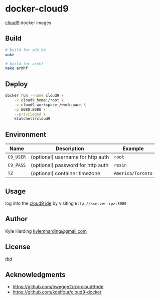 # docker-cloud9

[cloud9](https://c9.io/) docker images

## Build

```bash
# build for x86_64
make

# build for armhf
make armhf
```

## Deploy

```bash
docker run --name cloud9 \
    -v cloud9_home:/root \
    -v cloud9_workspace:/workspace \
    -p 8080:8080 \
    --privileged \
    klutchell/cloud9
```

## Environment

|Name|Description|Example|
|---|---|---|
|`C9_USER`|(optional) username for http auth|`root`|
|`C9_PASS`|(optional) password for http auth|`resin`|
|`TZ`|(optional) container timezone|`America/Toronto`|

## Usage

log into the [cloud9 ide](https://c9.io/) by visiting `http://<server-ip>:8080`

## Author

Kyle Harding <kylemharding@gmail.com>

## License

_tbd_

## Acknowledgments

* https://github.com/hwegge2/rpi-cloud9-ide
* https://github.com/kdelfour/cloud9-docker